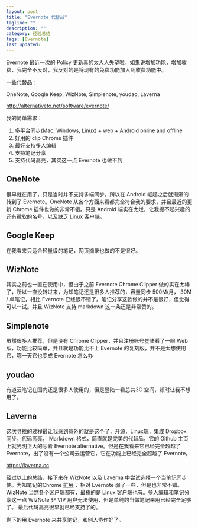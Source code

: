 ```yaml
---
layout: post
title: "Evernote 代替品"
tagline: ""
description: ""
category: 经验总结
tags: [Evernote]
last_updated: 
---
```



Evernote 最近一次的 Policy 更新真的太人人失望啦。如果说增加功能，增加收费，我完全不反对，我反对的是将现有的免费功能加入到收费功能中。

一些代替品：

OneNote, Google Keep, WizNote, Simplenote, youdao, Laverna

<http://alternativeto.net/software/evernote/>

我的简单需求：

1. 多平台同步(Mac, Windows, Linux) + web + Android online and offline
2. 好用的 clip Chrome 插件
3. 最好支持多人编辑
4. 支持笔记分享
5. 支持代码高亮，其实这一点 Evernote 也做不到

## OneNote

很早就在用了，只是当时并不支持多端同步，所以在 Android 崛起之后就渐渐的转到了 Evernote。OneNote 从各个方面来看都完全符合我的要求，并且最近的更新 Chrome 插件也做的非常不错。只是 Android 端实在太烂，让我提不起兴趣的还有微软的名号，以及缺乏 Linux 客户端。

## Google Keep
在我看来只适合轻量级的笔记，网页摘录也做的不是很好。

## WizNote
其实之前也一直在使用中，但由于之前 Evernote Chrome Clipper 做的实在太棒了，所以一直没转过来，为知笔记还是很多人推荐的，容量同步 500M/月， 30M / 单笔记，相比 Evernote 已经很不错了。笔记分享这款做的并不是很好，但觉得可以一试。并且 WizNote 支持 markdown 这一条还是非常赞的。

## Simplenote
虽然很多人推荐，但是没有 Chrome Clipper，并且注册账号登陆看了一眼 Web 版，功能比较简单，并且就是功能比不上 Evernote 的复刻版，并不是太想使用它，哪一天它也变成 Evernote 怎么办

## youdao
有道云笔记在国内还是很多人使用的，但是登陆一看总共3G 空间，顿时让我不想用了。

## Laverna
这次寻找的过程最让我感到意外的就是这个了，开源，Linux端，集成 Dropbox 同步，代码高亮， Markdown 格式，简直就是完美的代替品，它的 Github 主页上就光明正大的写着 Evernote alternative。但是在我看来它已经完全超越了 Evernote，出了没有一个公司去运营它，它在功能上已经完全超越了 Evernote。

<https://laverna.cc>

经过以上的总结，接下来在 WizNote 以及 Laverna 中尝试选择一个当笔记同步使。为知笔记的Chrome [扩展](https://chrome.google.com/webstore/detail/jfanfpmalehkemdiiebjljddhgojhfab) ，相对 Evernote 弱了一些，但是也非常不错。 WizNote 当然各个客户端都有，最棒的是 Linux 客户端也有。多人编辑和笔记分享这一点 WIzNote 非 VIP 用户无法使用，但是单纯的当做笔记来用已经完全足够了。 最后代码高亮很早就已经支持了的。

剩下的用 Evernote 来共享笔记，和别人协作好了。